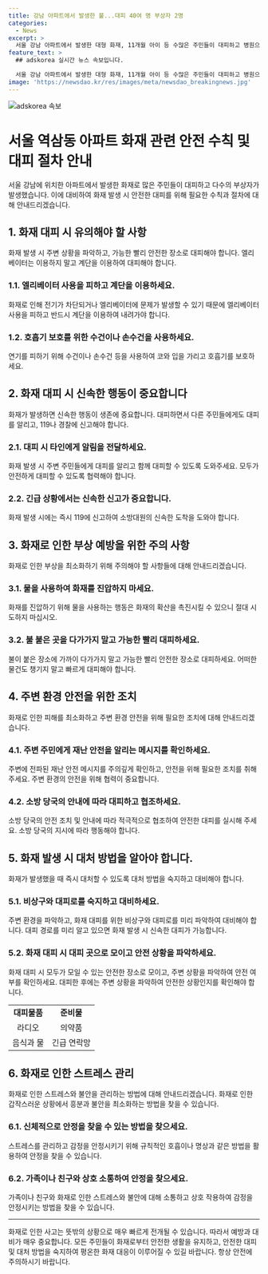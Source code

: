 ```yaml
---
title: 강남 아파트에서 발생한 불...대피 40여 명 부상자 2명
categories:
  - News
excerpt: >
  서울 강남 아파트에서 발생한 대형 화재, 11개월 아이 등 수많은 주민들이 대피하고 병원으로 옮겨졌습니다. 화재로 인한 피해는 크지만 생명 위협은 없는 것으로 전해졌으며, 소방당국이 2시간 만에 화재를 진압했습니다. 화재 원인에 대한 정확한 조사가 이뤄지고 있습니다.
feature_text: >
  ## adskorea 실시간 뉴스 속보입니다.

  서울 강남 아파트에서 발생한 대형 화재, 11개월 아이 등 수많은 주민들이 대피하고 병원으로 옮겨졌습니다. 화재로 인한 피해는 크지만 생명 위협은 없는 것으로 전해졌으며, 소방당국이 2시간 만에 화재를 진압했습니다. 화재 원인에 대한 정확한 조사가 이뤄지고 있습니다.
image: 'https://newsdao.kr/res/images/meta/newsdao_breakingnews.jpg'
---
```


<p><img src="https://newsdao.kr/res/images/meta/newsdao_breakingnews.jpg" alt="adskorea 속보" /></p>

<h1>서울 역삼동 아파트 화재 관련 안전 수칙 및 대피 절차 안내</h1>

<p data-ke-size="size16">서울 강남에 위치한 아파트에서 발생한 화재로 많은 주민들이 대피하고 다수의 부상자가 발생했습니다. 이에 대비하여 화재 발생 시 안전한 대피를 위해 필요한 수칙과 절차에 대해 안내드리겠습니다.</p>

<h2 data-ke-size="size26">1. 화재 대피 시 유의해야 할 사항</h2>

<p data-ke-size="size16">화재 발생 시 주변 상황을 파악하고, 가능한 빨리 안전한 장소로 대피해야 합니다. 엘리베이터는 이용하지 말고 계단을 이용하여 대피해야 합니다.</p>

<h3>1.1. <b>엘리베이터 사용을 피하고 계단을 이용하세요.</b></h3>

<p data-ke-size="size16">화재로 인해 전기가 차단되거나 엘리베이터에 문제가 발생할 수 있기 때문에 엘리베이터 사용을 피하고 반드시 계단을 이용하여 내려가야 합니다.</p>

<h3>1.2. <b>호흡기 보호를 위한 수건이나 손수건을 사용하세요.</b></h3>

<p data-ke-size="size16">연기를 피하기 위해 수건이나 손수건 등을 사용하여 코와 입을 가리고 호흡기를 보호하세요.</p>

<h2 data-ke-size="size26">2. 화재 대피 시 신속한 행동이 중요합니다</h2>

<p data-ke-size="size16">화재가 발생하면 신속한 행동이 생존에 중요합니다. 대피하면서 다른 주민들에게도 대피를 알리고, 119나 경찰에 신고해야 합니다.</p>

<h3>2.1. <b>대피 시 타인에게 알림을 전달하세요.</b></h3>

<p data-ke-size="size16">화재 발생 시 주변 주민들에게 대피를 알리고 함께 대피할 수 있도록 도와주세요. 모두가 안전하게 대피할 수 있도록 협력해야 합니다.</p>

<h3>2.2. <b>긴급 상황에서는 신속한 신고가 중요합니다.</b></h3>

<p data-ke-size="size16">화재 발생 시에는 즉시 119에 신고하여 소방대원의 신속한 도착을 도와야 합니다.</p>

<h2 data-ke-size="size26">3. 화재로 인한 부상 예방을 위한 주의 사항</h2>

<p data-ke-size="size16">화재로 인한 부상을 최소화하기 위해 주의해야 할 사항들에 대해 안내드리겠습니다.</p>

<h3>3.1. <b>물을 사용하여 화재를 진압하지 마세요.</b></h3>

<p data-ke-size="size16">화재를 진압하기 위해 물을 사용하는 행동은 화재의 확산을 촉진시킬 수 있으니 절대 시도하지 마십시오.</p>

<h3>3.2. <b>불 붙은 곳을 다가가지 말고 가능한 빨리 대피하세요.</b></h3>

<p data-ke-size="size16">불이 붙은 장소에 가까이 다가가지 말고 가능한 빨리 안전한 장소로 대피하세요. 어떠한 물건도 챙기지 말고 빠르게 대피해야 합니다.</p>

<h2 data-ke-size="size26">4. 주변 환경 안전을 위한 조치</h2>

<p data-ke-size="size16">화재로 인한 피해를 최소화하고 주변 환경 안전을 위해 필요한 조치에 대해 안내드리겠습니다.</p>

<h3>4.1. <b>주변 주민에게 재난 안전을 알리는 메시지를 확인하세요.</b></h3>

<p data-ke-size="size16">주변에 전파된 재난 안전 메시지를 주의깊게 확인하고, 안전을 위해 필요한 조치를 취해주세요. 주변 환경의 안전을 위해 협력이 중요합니다.</p>

<h3>4.2. <b>소방 당국의 안내에 따라 대피하고 협조하세요.</b></h3>

<p data-ke-size="size16">소방 당국의 안전 조치 및 안내에 따라 적극적으로 협조하여 안전한 대피를 실시해 주세요. 소방 당국의 지시에 따라 행동해야 합니다.</p>

<h2 data-ke-size="size26">5. 화재 발생 시 대처 방법을 알아야 합니다.</h2>

<p data-ke-size="size16">화재가 발생했을 때 즉시 대처할 수 있도록 대처 방법을 숙지하고 대비해야 합니다.</p>

<h3>5.1. <b>비상구와 대피로를 숙지하고 대비하세요.</b></h3>

<p data-ke-size="size16">주변 환경을 파악하고, 화재 대피를 위한 비상구와 대피로를 미리 파악하여 대비해야 합니다. 대피 경로를 미리 알고 있으면 화재 발생 시 신속한 대피가 가능합니다.</p>

<h3>5.2. <b>화재 대피 시 대피 곳으로 모이고 안전 상황을 파악하세요.</b></h3>

<p data-ke-size="size16">화재 대피 시 모두가 모일 수 있는 안전한 장소로 모이고, 주변 상황을 파악하여 안전 여부를 확인하세요. 대피한 후에는 주변 상황을 파악하여 안전한 상황인지를 확인해야 합니다.</p>

<table>
    <tr>
        <td style="text-align: center; height: 17px;"><b>대피물품</b></td>
        <td style="text-align: center; height: 17px;"><b>준비물</b></td>
    </tr>
    <tr>
        <td style="text-align: center; height: 17px;">라디오</td>
        <td style="text-align: center; height: 17px;">의약품</td>
    </tr>
    <tr>
        <td style="text-align: center; height: 17px;">음식과 물</td>
        <td style="text-align: center; height: 17px;">긴급 연락망</td>
    </tr>
</table>

<h2 data-ke-size="size26">6. 화재로 인한 스트레스 관리</h2>

<p data-ke-size="size16">화재로 인한 스트레스와 불안을 관리하는 방법에 대해 안내드리겠습니다. 화재로 인한 갑작스러운 상황에서 흥분과 불안을 최소화하는 방법을 찾을 수 있습니다.</p>

<h3>6.1. <b>신체적으로 안정을 찾을 수 있는 방법을 찾으세요.</b></h3>

<p data-ke-size="size16">스트레스를 관리하고 감정을 안정시키기 위해 규칙적인 호흡이나 명상과 같은 방법을 활용하여 안정을 찾을 수 있습니다.</p>

<h3>6.2. <b>가족이나 친구와 상호 소통하여 안정을 찾으세요.</b></h3>

<p data-ke-size="size16">가족이나 친구와 화재로 인한 스트레스와 불안에 대해 소통하고 상호 작용하여 감정을 안정시키는 방법을 찾을 수 있습니다.</p>

<hr>

<p data-ke-size="size16">화재로 인한 사고는 뜻밖의 상황으로 매우 빠르게 전개될 수 있습니다. 따라서 예방과 대비가 매우 중요합니다. 모든 주민들이 화재로부터 안전한 생활을 유지하고, 안전한 대피 및 대처 방법을 숙지하여 평온한 화재 대응이 이루어질 수 있길 바랍니다. 항상 안전에 주의하시기 바랍니다.</p>

